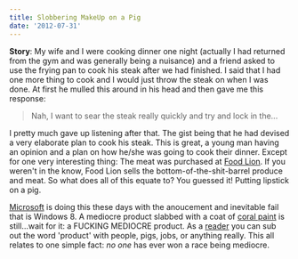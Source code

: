 ```yaml
---
title: Slobbering MakeUp on a Pig
date: '2012-07-31'
---
```


__Story__: My wife and I were cooking dinner one night (actually I had
returned from the gym and was generally being a nuisance) and a friend
asked to use the frying pan to cook his steak after we had finished. I
said that I had one more thing to cook and I would just throw the steak
on when I was done. At first he mulled this around in his head and then
gave me this response:

> Nah, I want to sear the steak really quickly and try and lock in
> the...

I pretty much gave up listening after that. The gist being that he had
devised a very elaborate plan to cook his steak. This is great, a young
man having an opinion and a plan on how he/she was going to cook their
dinner. Except for one very interesting thing: The meat was purchased at
[Food Lion][1]. If you weren't in the know, Food Lion sells the
bottom-of-the-shit-barrel produce and meat. So what does all of this
equate to? You guessed it! Putting lipstick on a pig.

[Microsoft][2] is doing this these days with the anoucement and
inevitable fail that is Windows 8. A mediocre product slabbed with a
coat of [coral paint][3] is still...wait for it: a FUCKING MEDIOCRE
product. As a [reader][4] you can sub out the word 'product' with
people, pigs, jobs, or anything really. This all relates to one simple fact:
_no one_ has ever won a race being mediocre.

[1]: https://en.wikipedia.org/wiki/Food_Lion
[2]: http://windows.microsoft.com/en-US/windows-8/release-preview
[3]: http://www.wikihow.com/Paint-Your-Toe-Nails
[4]: http://www.the-joke-box.com/pictures/tomahawk-utility-belt.jpg
